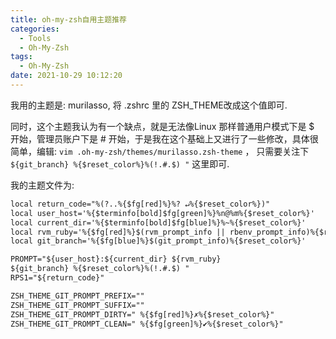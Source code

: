 ```yaml
---
title: oh-my-zsh自用主题推荐
categories:
  - Tools
  - Oh-My-Zsh
tags:
  - Oh-My-Zsh
date: 2021-10-29 10:12:20
---
```


我用的主题是: murilasso, 将 .zshrc 里的 ZSH_THEME改成这个值即可.

同时，这个主题我认为有一个缺点，就是无法像Linux 那样普通用户模式下是 $ 开始，管理员账户下是 # 开始，于是我在这个基础上又进行了一些修改，具体很简单，编辑: `vim .oh-my-zsh/themes/murilasso.zsh-theme` ， 只需要关注下`${git_branch} %{$reset_color%}%(!.#.$) "` 这里即可.

我的主题文件为:
```txt
local return_code="%(?..%{$fg[red]%}%? ↵%{$reset_color%})"
local user_host='%{$terminfo[bold]$fg[green]%}%n@%m%{$reset_color%}'
local current_dir='%{$terminfo[bold]$fg[blue]%}%~%{$reset_color%}'
local rvm_ruby='%{$fg[red]%}$(rvm_prompt_info || rbenv_prompt_info)%{$reset_color%}'
local git_branch='%{$fg[blue]%}$(git_prompt_info)%{$reset_color%}'

PROMPT="${user_host}:${current_dir} ${rvm_ruby}
${git_branch} %{$reset_color%}%(!.#.$) "
RPS1="${return_code}"

ZSH_THEME_GIT_PROMPT_PREFIX=""
ZSH_THEME_GIT_PROMPT_SUFFIX=""
ZSH_THEME_GIT_PROMPT_DIRTY=" %{$fg[red]%}✗%{$reset_color%}"
ZSH_THEME_GIT_PROMPT_CLEAN=" %{$fg[green]%}✔%{$reset_color%}"
```
